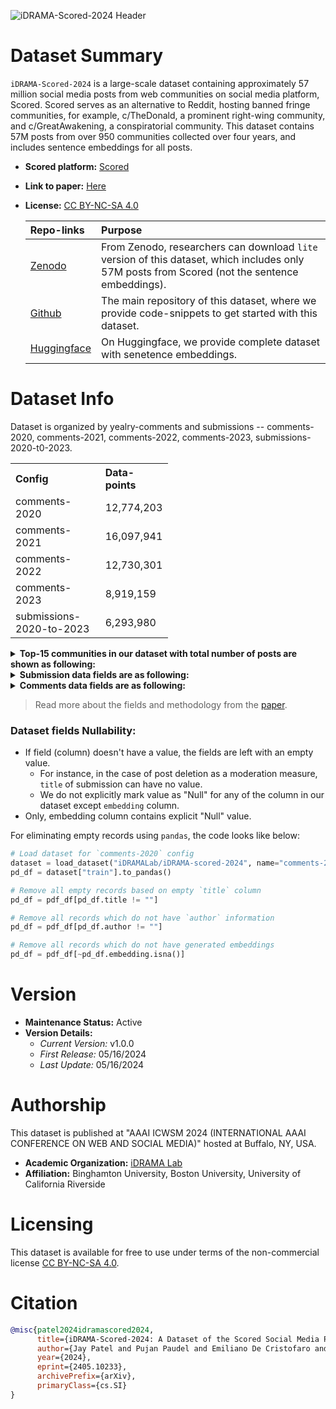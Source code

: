 
![iDRAMA-Scored-2024 Header](https://huggingface.co/datasets/iDRAMALab/iDRAMA-scored-2024/resolve/main/idrama-scored-2024-banner-orig.png?download=true)

# Dataset Summary

`iDRAMA-Scored-2024` is a large-scale dataset containing approximately 57 million social media posts from web communities on social media platform, Scored.
Scored serves as an alternative to Reddit, hosting banned fringe communities, for example, c/TheDonald, a prominent right-wing community, and c/GreatAwakening, a conspiratorial community.
This dataset contains 57M posts from over 950 communities collected over four years, and includes sentence embeddings for all posts.

- **Scored platform:** [Scored](https://scored.co)
- **Link to paper:** [Here](https://arxiv.org/abs/2405.10233)
- **License:** [CC BY-NC-SA 4.0](https://creativecommons.org/licenses/by-nc-sa/4.0/deed.en)
  
  | Repo-links | Purpose |
  |:------|:--------------|
  | [Zenodo](https://zenodo.org/records/10516043) | From Zenodo, researchers can download `lite` version of this dataset, which includes only 57M posts from Scored (not the sentence embeddings). |
  | [Github](https://github.com/idramalab/iDRAMA-scored-2024) | The main repository of this dataset, where we provide code-snippets to get started with this dataset. |
  | [Huggingface](https://hf.co/datasets/iDRAMALab/iDRAMA-scored-2024) | On Huggingface, we provide complete dataset with senetence embeddings. |

# Dataset Info

Dataset is organized by yealry-comments and submissions -- comments-2020, comments-2021, comments-2022, comments-2023, submissions-2020-t0-2023.

<table style="width:50%">
  <tr>
    <th style="text-align:left">Config</th>
    <th style="text-align:left">Data-points</th>
  </tr>
  <tr>
    <td>comments-2020</td>
    <td>12,774,203</td>
  </tr>
  <tr>
    <td>comments-2021</td>
    <td>16,097,941</td>
  </tr>
  <tr>
    <td>comments-2022</td>
    <td>12,730,301</td>
  </tr>
  <tr>
    <td>comments-2023</td>
    <td>8,919,159</td>
  </tr>
  <tr>
    <td>submissions-2020-to-2023</td>
    <td>6,293,980</td>
  </tr>
</table>

<details>
  <summary>  <b> Top-15 communities in our dataset with total number of posts are shown as following: </b> </summary>
  
| Community | Number of posts |
|:------------|:---------------|
| c/TheDonald | 41,745,699 |
| c/GreatAwakening | 6,161,369 |
| c/IP2Always | 3,154,741 |
| c/ConsumeProduct | 2,263,060 |
| c/KotakuInAction2 | 747,215 |
| c/Conspiracies | 539,164 |
| c/Funny | 371,081 |
| c/NoNewNormal | 322,300 |
| c/OmegaCanada | 249,316 |
| c/Gaming | 181,469 |
| c/MGTOW | 175,853 |
| c/Christianity | 124,866 |
| c/Shithole | 98,720 |
| c/WSBets | 66,358 |
| c/AskWin | 39,308 |

</details>

<details>
  <summary>  <b> Submission data fields are as following: </b> </summary>
  
```yaml
- `uuid`: Unique identifier associated with each sub- mission (uuid).
- `created`: UTC timestamp of the submission posted to Scored platform.
- `date`: Date of the submission, converted from UTC timestamp while data curation.
- `author`: User of the submission. (Note -- We hash the userames for ethical considerations.)
- `community`: Name of the community in which the submission is posted to.
- `title`: Title of the submission.
- `raw_content`: Body of the submission.
- `embedding`: Generated embedding by combining "title" and "raw_content," with 768 dimensional vector with fp32-bit.

- `link`: URL if the submission is a link.
- `type`: Indicates whether the submission is text or a link.
- `domain`: Base domain if the submission is a link.
- `tweet_id`: Associated tweet id if the submission is a Twitter link.
- `video_link`: Associated video link if the submission is a video.

- `score`: Metric about the score of sample submission.
- `score_up`: Metric about the up-votes casted to sample submission.
- `score_down`: Metric about the down-votes casted to sample submission.

- `is_moderator`: Whether the submission is created by moderator or not.
- `is_nsfw`: True, if the submission is flagged not safe for work.
- `is_admin`: Boolean flag about whether the submission is posted by admin.
- `is_image`: Boolean flag if the submission is image type of media.
- `is_video`: Boolean flag if the submission is type of video.
- `is_twitter`: Boolean flag if the submission is a twitter (now, named as X) link.
- `is_deleted`: Whether the submission was deleted as a moderation measure or not. If yes, the "title" and "raw_content" could be empty string.

- `post_flair_text` & `post_flair_class`: Similar to Reddit submission flairs, which is a way to tag a submission with a certain keywords.
```
</details>

<details>
  <summary>  <b> Comments data fields are as following: </b> </summary>
  
```yaml
- `uuid`
- `date`
- `author`
- `community`
- `raw_content`
- `created`
- `embedding`
- `score`
- `score_up`
- `score_down`
- `is_moderator`
- `is_deleted`
```
</details>

> Read more about the fields and methodology from the [paper](https://arxiv.org/abs/2405.10233).

### Dataset fields Nullability:

- If field (column) doesn't have a value, the fields are left with an empty value.
  - For instance, in the case of post deletion as a moderation measure, `title` of submission can have no value.
  - We do not explicitly mark value as "Null" for any of the column in our dataset except `embedding` column.
- Only, embedding column contains explicit "Null" value.
  
For eliminating empty records using `pandas`, the code looks like below:

```python
# Load dataset for `comments-2020` config
dataset = load_dataset("iDRAMALab/iDRAMA-scored-2024", name="comments-2020")
pd_df = dataset["train"].to_pandas()

# Remove all empty records based on empty `title` column
pd_df = pdf_df[pd_df.title != ""]

# Remove all records which do not have `author` information
pd_df = pdf_df[pd_df.author != ""]

# Remove all records which do not have generated embeddings
pd_df = pdf_df[~pd_df.embedding.isna()]

```

# Version

- **Maintenance Status:** Active
- **Version Details:**
  - *Current Version:* v1.0.0
  - *First Release:* 05/16/2024
  - *Last Update:* 05/16/2024

# Authorship
This dataset is published at "AAAI ICWSM 2024 (INTERNATIONAL AAAI CONFERENCE ON WEB AND SOCIAL MEDIA)" hosted at Buffalo, NY, USA.

- **Academic Organization:** [iDRAMA Lab](https://idrama.science/people/)
- **Affiliation:** Binghamton University, Boston University, University of California Riverside

# Licensing
This dataset is available for free to use under terms of the non-commercial license [CC BY-NC-SA 4.0](https://creativecommons.org/licenses/by-nc-sa/4.0/deed.en).

# Citation

```bibtex
@misc{patel2024idramascored2024,
      title={iDRAMA-Scored-2024: A Dataset of the Scored Social Media Platform from 2020 to 2023}, 
      author={Jay Patel and Pujan Paudel and Emiliano De Cristofaro and Gianluca Stringhini and Jeremy Blackburn},
      year={2024},
      eprint={2405.10233},
      archivePrefix={arXiv},
      primaryClass={cs.SI}
}
```
